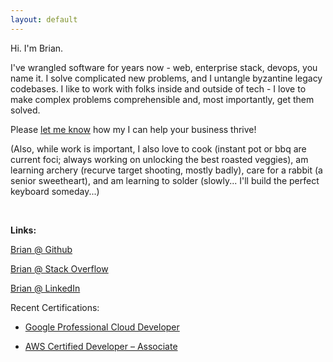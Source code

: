 ```yaml
---
layout: default
---
```

Hi.  I'm Brian.  

I've wrangled software for years now - web, enterprise stack, devops, you name it.  I solve complicated new problems, and I untangle byzantine legacy codebases.  I like to work with folks inside and outside of tech - I love to  make complex problems comprehensible and, most importantly, get them solved.  

Please [let me know](https://www.linkedin.com/in/brian-henry-codes/) how my I can help your business thrive!

(Also, while work is important, I also love to cook (instant pot or bbq are current foci; always working on unlocking the best roasted veggies), am learning archery (recurve target shooting, mostly badly), care for a rabbit (a senior sweetheart), and am learning to solder (slowly... I'll build the perfect keyboard someday...)


&nbsp; 

**Links:**

[Brian @ Github](https://github.com/brianhenryhf)

[Brian @ Stack Overflow](https://stackoverflow.com/users/1795230/brian-henry)

[Brian @ LinkedIn](https://www.linkedin.com/in/brian-henry-codes/)

Recent Certifications:

- [Google Professional Cloud Developer](https://www.credential.net/01fb0598-7d45-49ec-9ddb-90dcd1e95f0e?key=2532997703de89061a86e62847725b33cf661cbbb3873cca1e23802523269693)

- [AWS Certified Developer – Associate](https://www.credly.com/badges/a3247895-1788-4456-8494-5a8b5dd705cc)

